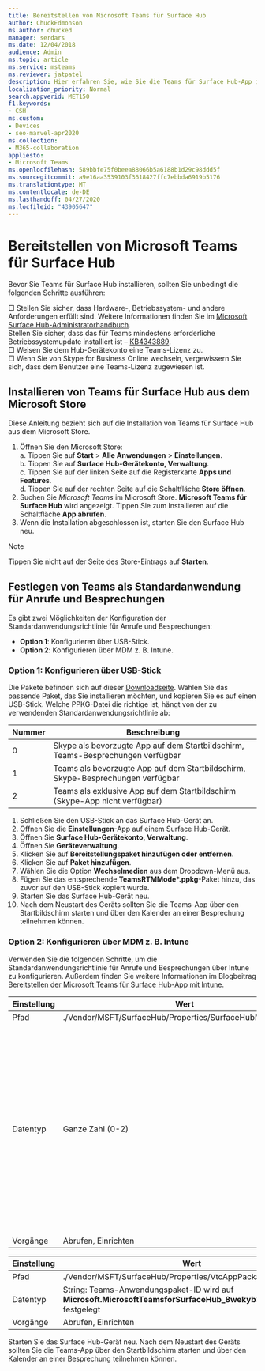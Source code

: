 ```yaml
---
title: Bereitstellen von Microsoft Teams für Surface Hub
author: ChuckEdmonson
ms.author: chucked
manager: serdars
ms.date: 12/04/2018
audience: Admin
ms.topic: article
ms.service: msteams
ms.reviewer: jatpatel
description: Hier erfahren Sie, wie Sie die Teams für Surface Hub-App installieren und konfigurieren, damit Teams die Standardanwendung für Anrufe und Besprechungen ist.
localization_priority: Normal
search.appverid: MET150
f1.keywords:
- CSH
ms.custom:
- Devices
- seo-marvel-apr2020
ms.collection:
- M365-collaboration
appliesto:
- Microsoft Teams
ms.openlocfilehash: 589bbfe75f0beea88066b5a6188b1d29c98ddd5f
ms.sourcegitcommit: a9e16aa3539103f3618427ffc7ebbda6919b5176
ms.translationtype: MT
ms.contentlocale: de-DE
ms.lasthandoff: 04/27/2020
ms.locfileid: "43905647"
---
```

<a name="deploy-microsoft-teams-for-surface-hub"></a>Bereitstellen von Microsoft Teams für Surface Hub
======================================

Bevor Sie Teams für Surface Hub installieren, sollten Sie unbedingt die folgenden Schritte ausführen:

 □ Stellen Sie sicher, dass Hardware-, Betriebssystem- und andere Anforderungen erfüllt sind. Weitere Informationen finden Sie im [Microsoft Surface Hub-Administratorhandbuch](https://docs.microsoft.com/surface-hub/).<br>
 Stellen Sie sicher, dass das für Teams mindestens erforderliche Betriebssystemupdate installiert ist – [KB4343889](https://support.microsoft.com/help/4343889).<br>
 □ Weisen Sie dem Hub-Gerätekonto eine Teams-Lizenz zu.<br>
 □ Wenn Sie von Skype for Business Online wechseln, vergewissern Sie sich, dass dem Benutzer eine Teams-Lizenz zugewiesen ist.

## <a name="install-teams-for-surface-hub-from-the-microsoft-store"></a>Installieren von Teams für Surface Hub aus dem Microsoft Store 

Diese Anleitung bezieht sich auf die Installation von Teams für Surface Hub aus dem Microsoft Store. 
 
1. Öffnen Sie den Microsoft Store:<br>
   a. Tippen Sie auf **Start** > **Alle Anwendungen** > **Einstellungen**.<br> b. Tippen Sie auf **Surface Hub-Gerätekonto, Verwaltung**.<br>
   c. Tippen Sie auf der linken Seite auf die Registerkarte **Apps und Features**.<br> d. Tippen Sie auf der rechten Seite auf die Schaltfläche **Store öffnen**. 
2. Suchen Sie *Microsoft Teams* im Microsoft Store. **Microsoft Teams für Surface Hub** wird angezeigt. Tippen Sie zum Installieren auf die Schaltfläche **App abrufen**.  
3. Wenn die Installation abgeschlossen ist, starten Sie den Surface Hub neu. 

> [!NOTE]
> Tippen Sie nicht auf der Seite des Store-Eintrags auf **Starten**.

## <a name="make-teams-the-default-calling-and-meetings-application"></a>Festlegen von Teams als Standardanwendung für Anrufe und Besprechungen
 
Es gibt zwei Möglichkeiten der Konfiguration der Standardanwendungsrichtlinie für Anrufe und Besprechungen: 

- **Option 1**: Konfigurieren über USB-Stick. 
- **Option 2**: Konfigurieren über MDM z. B. Intune.
 
### <a name="option-1-configure-via-usb-key"></a>Option 1: Konfigurieren über USB-Stick 
 
Die Pakete befinden sich auf dieser [Downloadseite](https://1drv.ms/f/s!ArcnbnREun0Vnp9Wps9MlWB-UJZw3g). Wählen Sie das passende Paket, das Sie installieren möchten, und kopieren Sie es auf einen USB-Stick. Welche PPKG-Datei die richtige ist, hängt von der zu verwendenden Standardanwendungsrichtlinie ab: 

|Nummer  |Beschreibung  |
|---------|---------|
|0     | Skype als bevorzugte App auf dem Startbildschirm, Teams-Besprechungen verfügbar        |
|1     | Teams als bevorzugte App auf dem Startbildschirm, Skype-Besprechungen verfügbar        |
|2     | Teams als exklusive App auf dem Startbildschirm (Skype-App nicht verfügbar)        |
 
1. Schließen Sie den USB-Stick an das Surface Hub-Gerät an. 
2. Öffnen Sie die **Einstellungen**-App auf einem Surface Hub-Gerät. 
3. Öffnen Sie **Surface Hub-Gerätekonto, Verwaltung**.
4. Öffnen Sie **Geräteverwaltung**. 
5. Klicken Sie auf **Bereitstellungspaket hinzufügen oder entfernen**. 
6. Klicken Sie auf **Paket hinzufügen**.
7. Wählen Sie die Option **Wechselmedien** aus dem Dropdown-Menü aus. 
8. Fügen Sie das entsprechende <strong>TeamsRTMMode*.ppkg</strong>-Paket hinzu, das zuvor auf den USB-Stick kopiert wurde. 
9. Starten Sie das Surface Hub-Gerät neu. 
10. Nach dem Neustart des Geräts sollten Sie die Teams-App über den Startbildschirm starten und über den Kalender an einer Besprechung teilnehmen können. 

### <a name="option-2-configure-via-mdm-such-as-intune"></a>Option 2: Konfigurieren über MDM z. B. Intune 

Verwenden Sie die folgenden Schritte, um die Standardanwendungsrichtlinie für Anrufe und Besprechungen über Intune zu konfigurieren. Außerdem finden Sie weitere Informationen im Blogbeitrag [Bereitstellen der Microsoft Teams für Surface Hub-App mit Intune](https://y0av.me/2018/07/16/deploy-the-microsoft-teams-for-surface-hub-app-using-intune/).

|Einstellung   |Wert    |Beschreibung    |
|----------|---------|---------|
|Pfad      | ./Vendor/MSFT/SurfaceHub/Properties/SurfaceHubMeetingMode        |
|Datentyp | Ganze Zahl (0-2)   |0: Skype als bevorzugte App auf dem Startbildschirm, Teams-Besprechungen verfügbar<br>1: Teams als bevorzugte App auf dem Startbildschirm, Skype-Besprechungen verfügbar<br>2: Teams als exklusive App auf dem Startbildschirm (Skype-App nicht verfügbar) |
|Vorgänge| Abrufen, Einrichten        |

|Einstellung   |Wert    |
|----------|---------|
|Pfad      | ./Vendor/MSFT/SurfaceHub/Properties/VtcAppPackageId        |
|Datentyp | String: Teams-Anwendungspaket-ID wird auf **Microsoft.MicrosoftTeamsforSurfaceHub_8wekyb3d8bbwe!Teams** festgelegt |
|Vorgänge| Abrufen, Einrichten        |

Starten Sie das Surface Hub-Gerät neu. Nach dem Neustart des Geräts sollten Sie die Teams-App über den Startbildschirm starten und über den Kalender an einer Besprechung teilnehmen können.

